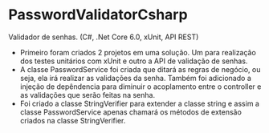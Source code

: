 # PasswordValidatorCsharp
Validador de senhas. (C#, .Net Core 6.0, xUnit, API REST)

- Primeiro foram criados 2 projetos em uma solução. Um para realização dos testes unitários com xUnit e outro a API de validação de senhas. 
- A classe PasswordService foi criada que ditará as regras de negócio, ou seja, ela irá realizar as validações da senha. Também foi adicionado a injeção de depêndencia para diminuir o acoplamento entre o controller e as validações que serão feitas na senha. 
- Foi criado a classe StringVerifier para extender a classe string e assim a classe PasswordService apenas chamará os métodos de extensão criados na classe StringVerifier.
